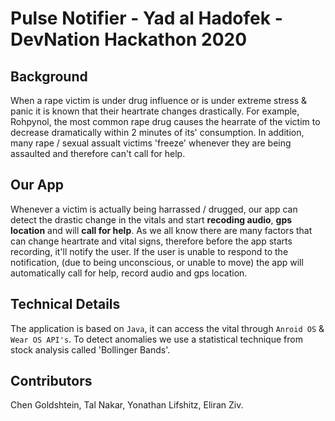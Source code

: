 # Pulse Notifier - Yad al Hadofek - DevNation Hackathon 2020
## Background
When a rape victim is under drug influence or is under extreme stress & panic it is known that their heartrate changes drastically. For example, Rohpynol, the most common rape drug
causes the hearrate of the victim to decrease dramatically within 2 minutes of its' consumption.
In addition, many rape / sexual assualt victims 'freeze' whenever they are being assaulted and therefore can't call for help. 

## Our App
Whenever a victim is actually being harrassed / drugged, our app can detect the drastic change in the vitals and start **recoding audio**, **gps location** and will **call for help**.
As we all know there are many factors that can change heartrate and vital signs, therefore before the app starts recording, it'll notify the user.
If the user is unable to respond to the notification, (due to being unconscious, or unable to move) the app will automatically call for help, record audio and gps location.

## Technical Details
The application is based on `Java`, it can access the vital through `Anroid OS` & `Wear OS API's`. To detect anomalies we use a statistical technique from stock analysis called 'Bollinger Bands'. 

## Contributors
Chen Goldshtein, Tal Nakar, Yonathan Lifshitz, Eliran Ziv.
